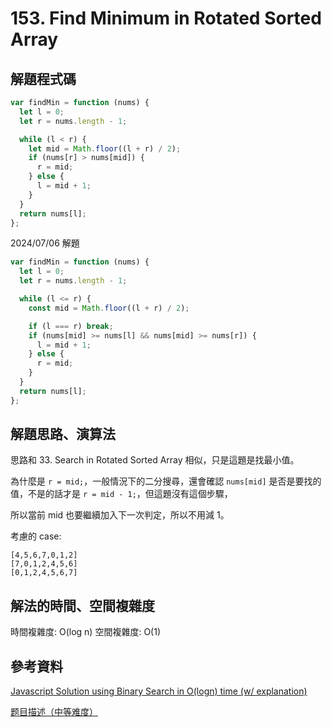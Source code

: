 # 153. Find Minimum in Rotated Sorted Array

## 解題程式碼

```javascript
var findMin = function (nums) {
  let l = 0;
  let r = nums.length - 1;

  while (l < r) {
    let mid = Math.floor((l + r) / 2);
    if (nums[r] > nums[mid]) {
      r = mid;
    } else {
      l = mid + 1;
    }
  }
  return nums[l];
};
```

2024/07/06 解題

```javascript
var findMin = function (nums) {
  let l = 0;
  let r = nums.length - 1;

  while (l <= r) {
    const mid = Math.floor((l + r) / 2);

    if (l === r) break;
    if (nums[mid] >= nums[l] && nums[mid] >= nums[r]) {
      l = mid + 1;
    } else {
      r = mid;
    }
  }
  return nums[l];
};
```

## 解題思路、演算法

思路和 33. Search in Rotated Sorted Array 相似，只是這題是找最小值。

為什麼是 `r = mid;`，一般情況下的二分搜尋，還會確認 `nums[mid]` 是否是要找的值，不是的話才是 `r = mid - 1;`，但這題沒有這個步驟，

所以當前 mid 也要繼續加入下一次判定，所以不用減 1。

考慮的 case:

```
[4,5,6,7,0,1,2]
[7,0,1,2,4,5,6]
[0,1,2,4,5,6,7]
```

## 解法的時間、空間複雜度

時間複雜度: O(log n)
空間複雜度: O(1)

## 參考資料

[Javascript Solution using Binary Search in O(logn) time (w/ explanation)](https://leetcode.com/problems/find-minimum-in-rotated-sorted-array/solutions/1598369/javascript-solution-using-binary-search-in-o-logn-time-w-explanation/)

[题目描述（中等难度）](https://leetcode.wang/leetcode-153-Find-Minimum-in-Rotated-Sorted-Array.html)
